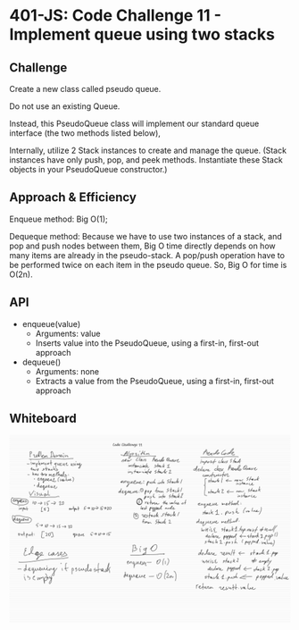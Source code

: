 # 401-JS: Code Challenge 11 - Implement queue using two stacks

## Challenge

Create a new class called pseudo queue.

Do not use an existing Queue.

Instead, this PseudoQueue class will implement our standard queue interface (the two methods listed below),

Internally, utilize 2 Stack instances to create and manage the queue. (Stack instances have only push, pop, and peek methods. Instantiate these Stack objects in your PseudoQueue constructor.)
  
## Approach & Efficiency
<!-- What approach did you take? Why? What is the Big O space/time for this approach? -->
Enqueue method: Big O(1);

Dequeque method: Because we have to use two instances of a stack, and pop and push nodes between them, Big O time directly depends on how many items are already in the pseudo-stack. A pop/push operation have to be performed twice on each item in the pseudo queue. So, Big O for time is O(2n).

## API
<!-- Description of each method publicly available to your Linked List -->
- enqueue(value)
  - Arguments: value
  - Inserts value into the PseudoQueue, using a first-in, first-out approach
- dequeue()
  - Arguments: none
  - Extracts a value from the PseudoQueue, using a first-in, first-out approach

## Whiteboard

![WB](code-challenge-11-WB.png)